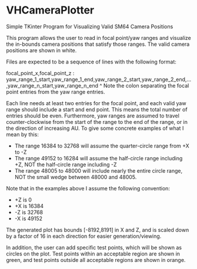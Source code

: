# VHCameraPlotter
Simple TKinter Program for Visualizing Valid SM64 Camera Positions

This program allows the user to read in focal point/yaw ranges and visualize 
the in-bounds camera positions that satisfy those ranges. The valid camera 
positions are shown in white.

Files are expected to be a sequence of lines with the following format:

focal_point_x,focal_point_z : yaw_range_1_start,yaw_range_1_end,yaw_range_2_start,yaw_range_2_end,...,yaw_range_n_start,yaw_range_n_end
                            ^
Note the colon separating the focal point entries from the yaw range entries.

Each line needs at least two entries for the focal point, and each valid
yaw range should include a start and end point. This means the total number 
of entries should be even. Furthermore, yaw ranges are assumed to travel
counter-clockwise from the start of the range to the end of the range, or
in the direction of increasing AU. To give some concrete examples of what 
I mean by this:

 - The range 16384 to 32768 will assume the quarter-circle range from +X to -Z
 - The range 49152 to 16284 will assume the half-circle range including +Z, NOT
   the half-circle range including -Z
 - The range 48005 to 48000 will include nearly the entire circle range, NOT the 
   small wedge between 48000 and 48005. 

Note that in the examples above I assume the following convention:
 - +Z is 0
 - +X is 16384
 - -Z is 32768
 - -X is 49152

The generated plot has bounds [-8192,8191] in X and Z, and is scaled down 
by a factor of 16 in each direction for easier generation/viewing. 

In addition, the user can add specific test points, which will be shown as
circles on the plot. Test points within an acceptable region are shown in 
green, and test points outside all acceptable regions are shown in orange.
